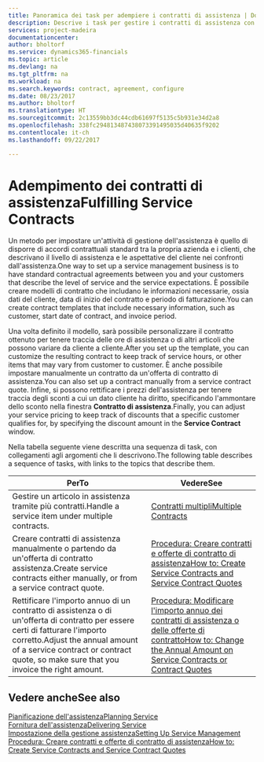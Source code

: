 ```yaml
---
title: Panoramica dei task per adempiere i contratti di assistenza | Documenti Microsoft
description: Descrive i task per gestire i contratti di assistenza con i clienti.
services: project-madeira
documentationcenter: 
author: bholtorf
ms.service: dynamics365-financials
ms.topic: article
ms.devlang: na
ms.tgt_pltfrm: na
ms.workload: na
ms.search.keywords: contract, agreement, configure
ms.date: 08/23/2017
ms.author: bholtorf
ms.translationtype: HT
ms.sourcegitcommit: 2c13559bb3dc44cdb61697f5135c5b931e34d2a8
ms.openlocfilehash: 338fc294813487438073391495035d40635f9202
ms.contentlocale: it-ch
ms.lasthandoff: 09/22/2017

---
```

# <a name="fulfilling-service-contracts"></a><span data-ttu-id="c2a8c-103">Adempimento dei contratti di assistenza</span><span class="sxs-lookup"><span data-stu-id="c2a8c-103">Fulfilling Service Contracts</span></span> 
<span data-ttu-id="c2a8c-104">Un metodo per impostare un'attività di gestione dell'assistenza è quello di disporre di accordi contrattuali standard tra la propria azienda e i clienti, che descrivano il livello di assistenza e le aspettative del cliente nei confronti dall'assistenza.</span><span class="sxs-lookup"><span data-stu-id="c2a8c-104">One way to set up a service management business is to have standard contractual agreements between you and your customers that describe the level of service and the service expectations.</span></span> <span data-ttu-id="c2a8c-105">È possibile creare modelli di contratto che includano le informazioni necessarie, ossia dati del cliente, data di inizio del contratto e periodo di fatturazione.</span><span class="sxs-lookup"><span data-stu-id="c2a8c-105">You can create contract templates that include necessary information, such as customer, start date of contract, and invoice period.</span></span>  
  
<span data-ttu-id="c2a8c-106">Una volta definito il modello, sarà possibile personalizzare il contratto ottenuto per tenere traccia delle ore di assistenza o di altri articoli che possono variare da cliente a cliente.</span><span class="sxs-lookup"><span data-stu-id="c2a8c-106">After you set up the template, you can customize the resulting contract to keep track of service hours, or other items that may vary from customer to customer.</span></span> <span data-ttu-id="c2a8c-107">È anche possibile impostare manualmente un contratto da un'offerta di contratto di assistenza.</span><span class="sxs-lookup"><span data-stu-id="c2a8c-107">You can also set up a contract manually from a service contract quote.</span></span> <span data-ttu-id="c2a8c-108">Infine, si possono rettificare i prezzi dell'assistenza per tenere traccia degli sconti a cui un dato cliente ha diritto, specificando l'ammontare dello sconto nella finestra **Contratto di assistenza**.</span><span class="sxs-lookup"><span data-stu-id="c2a8c-108">Finally, you can adjust your service pricing to keep track of discounts that a specific customer qualifies for, by specifying the discount amount in the **Service Contract** window.</span></span>  

<span data-ttu-id="c2a8c-109">Nella tabella seguente viene descritta una sequenza di task, con collegamenti agli argomenti che li descrivono.</span><span class="sxs-lookup"><span data-stu-id="c2a8c-109">The following table describes a sequence of tasks, with links to the topics that describe them.</span></span>   
  
|<span data-ttu-id="c2a8c-110">**Per**</span><span class="sxs-lookup"><span data-stu-id="c2a8c-110">**To**</span></span>|<span data-ttu-id="c2a8c-111">**Vedere**</span><span class="sxs-lookup"><span data-stu-id="c2a8c-111">**See**</span></span>|  
|------------|-------------|  
|<span data-ttu-id="c2a8c-112">Gestire un articolo in assistenza tramite più contratti.</span><span class="sxs-lookup"><span data-stu-id="c2a8c-112">Handle a service item under multiple contracts.</span></span> | [<span data-ttu-id="c2a8c-113">Contratti multipli</span><span class="sxs-lookup"><span data-stu-id="c2a8c-113">Multiple Contracts</span></span>](service-multiple-contracts.md)|  
|<span data-ttu-id="c2a8c-114">Creare contratti di assistenza manualmente o partendo da un'offerta di contratto assistenza.</span><span class="sxs-lookup"><span data-stu-id="c2a8c-114">Create service contracts either manually, or from a service contract quote.</span></span>| [<span data-ttu-id="c2a8c-115">Procedura: Creare contratti e offerte di contratto di assistenza</span><span class="sxs-lookup"><span data-stu-id="c2a8c-115">How to: Create Service Contracts and Service Contract Quotes</span></span>](service-how-to-create-service-contracts-and-service-contract-quotes.md)|
|<span data-ttu-id="c2a8c-116">Rettificare l'importo annuo di un contratto di assistenza o di un'offerta di contratto per essere certi di fatturare l'importo corretto.</span><span class="sxs-lookup"><span data-stu-id="c2a8c-116">Adjust the annual amount of a service contract or contract quote, so make sure that you invoice the right amount.</span></span>|[<span data-ttu-id="c2a8c-117">Procedura: Modificare l'importo annuo dei contratti di assistenza o delle offerte di contratto</span><span class="sxs-lookup"><span data-stu-id="c2a8c-117">How to: Change the Annual Amount on Service Contracts or Contract Quotes</span></span>](service-how-to-change-the-annual-amount-on-service-contracts-or-contract-quotes.md)|

## <a name="see-also"></a><span data-ttu-id="c2a8c-118">Vedere anche</span><span class="sxs-lookup"><span data-stu-id="c2a8c-118">See also</span></span>
[<span data-ttu-id="c2a8c-119">Pianificazione dell'assistenza</span><span class="sxs-lookup"><span data-stu-id="c2a8c-119">Planning Service</span></span>](service-plan-service.md)  
[<span data-ttu-id="c2a8c-120">Fornitura dell'assistenza</span><span class="sxs-lookup"><span data-stu-id="c2a8c-120">Delivering Service</span></span>](service-deliver-service.md)  
[<span data-ttu-id="c2a8c-121">Impostazione della gestione assistenza</span><span class="sxs-lookup"><span data-stu-id="c2a8c-121">Setting Up Service Management</span></span>](service-setup-service.md)  
[<span data-ttu-id="c2a8c-122">Procedura: Creare contratti e offerte di contratto di assistenza</span><span class="sxs-lookup"><span data-stu-id="c2a8c-122">How to: Create Service Contracts and Service Contract Quotes</span></span>](service-how-to-create-service-contracts-and-service-contract-quotes.md)  

